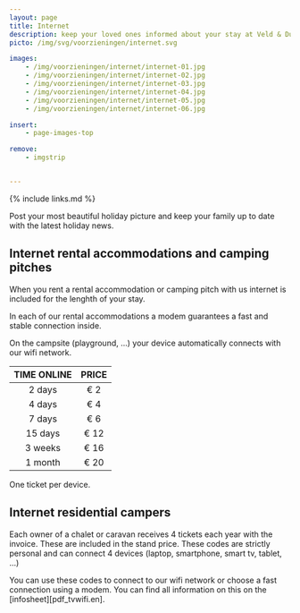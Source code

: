 ```yaml
---
layout: page
title: Internet
description: keep your loved ones informed about your stay at Veld & Duin
picto: /img/svg/voorzieningen/internet.svg

images:
    - /img/voorzieningen/internet/internet-01.jpg
    - /img/voorzieningen/internet/internet-02.jpg
    - /img/voorzieningen/internet/internet-03.jpg
    - /img/voorzieningen/internet/internet-04.jpg
    - /img/voorzieningen/internet/internet-05.jpg
    - /img/voorzieningen/internet/internet-06.jpg

insert:
    - page-images-top

remove:
    - imgstrip


---
```


{% include links.md %}

Post your most beautiful holiday picture and keep your family up to date with the latest holiday news.

## Internet rental accommodations and camping pitches

When you rent a rental accommodation or camping pitch with us internet is included for the lenghth of your stay.

In each of our rental accommodations a modem guarantees a fast and stable connection inside.

On the campsite (playground, ...) your device automatically connects with our wifi network.


TIME ONLINE         | PRICE      |
:------------------:|:-----------:|
2 days            	|€ 2                
4 days             	|€ 4                     
7 days             	|€ 6        
15 days           	|€ 12        
3 weeks            	|€ 16        
1 month            	|€ 20

One ticket per device.

## Internet residential campers

Each owner of a chalet or caravan receives 4 tickets each year with the invoice. These are included in the stand price. These codes are strictly personal and can connect 4 devices (laptop, smartphone, smart tv, tablet, ...)

You can use these codes to connect to our wifi network or choose a fast connection using a modem. You can find all information on this on the [infosheet][pdf_tvwifi.en].
